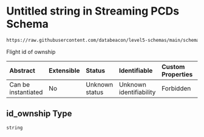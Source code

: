 # Untitled string in Streaming PCDs Schema

```txt
https://raw.githubusercontent.com/databeacon/level5-schemas/main/schemas/streaming/pcds.schema.json#/properties/id_ownship
```

Flight id of ownship

| Abstract            | Extensible | Status         | Identifiable            | Custom Properties | Additional Properties | Access Restrictions | Defined In                                                                        |
| :------------------ | :--------- | :------------- | :---------------------- | :---------------- | :-------------------- | :------------------ | :-------------------------------------------------------------------------------- |
| Can be instantiated | No         | Unknown status | Unknown identifiability | Forbidden         | Allowed               | none                | [pcds.schema.json\*](../../out/streaming/pcds.schema.json "open original schema") |

## id\_ownship Type

`string`
